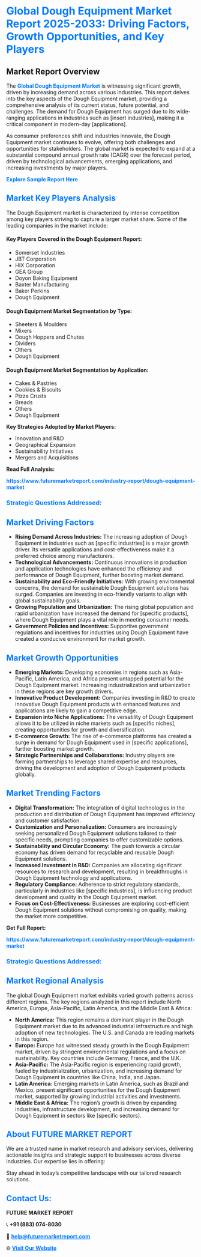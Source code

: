 <h1 style="color: #007BFF;">Global Dough Equipment Market Report 2025-2033: Driving Factors, Growth Opportunities, and Key Players</h1>

<section id="overview">
<h2>Market Report Overview</h2>
<p>The <a href="https://www.futuremarketreport.com/industry-report/dough-equipment-market" style="color: #007BFF; text-decoration: none;"><strong>Global Dough Equipment Market</strong></a> is witnessing significant growth, driven by increasing demand across various industries. This report delves into the key aspects of the Dough Equipment market, providing a comprehensive analysis of its current status, future potential, and challenges. The demand for Dough Equipment has surged due to its wide-ranging applications in industries such as [insert industries], making it a critical component in modern-day [applications].</p>
<p>As consumer preferences shift and industries innovate, the Dough Equipment market continues to evolve, offering both challenges and opportunities for stakeholders. The global market is expected to expand at a substantial compound annual growth rate (CAGR) over the forecast period, driven by technological advancements, emerging applications, and increasing investments by major players.</p>
</section>

<section id="overview">
<p><a href="https://www.futuremarketreport.com/request-sample/reportId=100702" style="color: #007BFF; text-decoration: none;"><strong>Explore Sample Report Here</strong></a></p>
</section>

<section id="key-players">
<h2 style="color: #007BFF;">Market Key Players Analysis</h2>
<p>The Dough Equipment market is characterized by intense competition among key players striving to capture a larger market share. Some of the leading companies in the market include:</p>
<h4>Key Players Covered in the Dough Equipment Report:</h4>
<ul><li>Somerset Industries</li><li>JBT Corporation</li><li>HIX Corporation</li><li>GEA Group</li><li>Doyon Baking Equipment</li><li>Baxter Manufacturing</li><li>Baker Perkins</li><li>Dough Equipment</li></ul>
<h4>Dough Equipment Market Segmentation by Type:</h4>
<ul><li>Sheeters &amp; Moulders</li><li>Mixers</li><li>Dough Hoppers and Chutes</li><li>Dividers</li><li>Others</li><li>Dough Equipment</li></ul>

<h4>Dough Equipment Market Segmentation by Application:</h4>
<ul><li>Cakes &amp; Pastries</li><li>Cookies &amp; Biscuits</li><li>Pizza Crusts</li><li>Breads</li><li>Others</li><li>Dough Equipment</li></ul>
<p><strong>Key Strategies Adopted by Market Players:</strong></p>
<ul>
<li>Innovation and R&D</li>
<li>Geographical Expansion</li>
<li>Sustainability Initiatives</li>
<li>Mergers and Acquisitions</li>
</ul>
</section>

<section>
<p><strong>Read Full Analysis: </strong></p><a href="https://www.futuremarketreport.com/industry-report/dough-equipment-market" style="color: #007BFF; text-decoration: none;"><strong>https://www.futuremarketreport.com/industry-report/dough-equipment-market</strong></a>
<h3 style="color: #007BFF;">Strategic Questions Addressed:</h3>
</section>

<section id="driving-factors">
<h2 style="color: #007BFF;">Market Driving Factors</h2>
<ul>
<li><strong>Rising Demand Across Industries:</strong> The increasing adoption of Dough Equipment in industries such as [specific industries] is a major growth driver. Its versatile applications and cost-effectiveness make it a preferred choice among manufacturers.</li>
<li><strong>Technological Advancements:</strong> Continuous innovations in production and application technologies have enhanced the efficiency and performance of Dough Equipment, further boosting market demand.</li>
<li><strong>Sustainability and Eco-Friendly Initiatives:</strong> With growing environmental concerns, the demand for sustainable Dough Equipment solutions has surged. Companies are investing in eco-friendly variants to align with global sustainability goals.</li>
<li><strong>Growing Population and Urbanization:</strong> The rising global population and rapid urbanization have increased the demand for [specific products], where Dough Equipment plays a vital role in meeting consumer needs.</li>
<li><strong>Government Policies and Incentives:</strong> Supportive government regulations and incentives for industries using Dough Equipment have created a conducive environment for market growth.</li>
</ul>
</section>

<section id="growth-opportunities">
<h2 style="color: #007BFF;">Market Growth Opportunities</h2>
<ul>
<li><strong>Emerging Markets:</strong> Developing economies in regions such as Asia-Pacific, Latin America, and Africa present untapped potential for the Dough Equipment market. Increasing industrialization and urbanization in these regions are key growth drivers.</li>
<li><strong>Innovative Product Development:</strong> Companies investing in R&D to create innovative Dough Equipment products with enhanced features and applications are likely to gain a competitive edge.</li>
<li><strong>Expansion into Niche Applications:</strong> The versatility of Dough Equipment allows it to be utilized in niche markets such as [specific niches], creating opportunities for growth and diversification.</li>
<li><strong>E-commerce Growth:</strong> The rise of e-commerce platforms has created a surge in demand for Dough Equipment used in [specific applications], further boosting market growth.</li>
<li><strong>Strategic Partnerships and Collaborations:</strong> Industry players are forming partnerships to leverage shared expertise and resources, driving the development and adoption of Dough Equipment products globally.</li>
</ul>
</section>

<section id="trending-factors">
<h2 style="color: #007BFF;">Market Trending Factors</h2>
<ul>
<li><strong>Digital Transformation:</strong> The integration of digital technologies in the production and distribution of Dough Equipment has improved efficiency and customer satisfaction.</li>
<li><strong>Customization and Personalization:</strong> Consumers are increasingly seeking personalized Dough Equipment solutions tailored to their specific needs, prompting companies to offer customizable options.</li>
<li><strong>Sustainability and Circular Economy:</strong> The push towards a circular economy has driven demand for recyclable and reusable Dough Equipment solutions.</li>
<li><strong>Increased Investment in R&D:</strong> Companies are allocating significant resources to research and development, resulting in breakthroughs in Dough Equipment technology and applications.</li>
<li><strong>Regulatory Compliance:</strong> Adherence to strict regulatory standards, particularly in industries like [specific industries], is influencing product development and quality in the Dough Equipment market.</li>
<li><strong>Focus on Cost-Effectiveness:</strong> Businesses are exploring cost-efficient Dough Equipment solutions without compromising on quality, making the market more competitive.</li>
</ul>
</section>

<section>
<p><strong>Get Full Report: </strong></p><a href="https://www.futuremarketreport.com/industry-report/dough-equipment-market" style="color: #007BFF; text-decoration: none;"><strong>https://www.futuremarketreport.com/industry-report/dough-equipment-market</strong></a>
<h3 style="color: #007BFF;">Strategic Questions Addressed:</h3>
</section>


<section id="regional-analysis">
<h2 style="color: #007BFF;">Market Regional Analysis</h2>
<p>The global Dough Equipment market exhibits varied growth patterns across different regions. The key regions analyzed in this report include North America, Europe, Asia-Pacific, Latin America, and the Middle East & Africa:</p>
<ul>
<li><strong>North America:</strong> This region remains a dominant player in the Dough Equipment market due to its advanced industrial infrastructure and high adoption of new technologies. The U.S. and Canada are leading markets in this region.</li>
<li><strong>Europe:</strong> Europe has witnessed steady growth in the Dough Equipment market, driven by stringent environmental regulations and a focus on sustainability. Key countries include Germany, France, and the U.K.</li>
<li><strong>Asia-Pacific:</strong> The Asia-Pacific region is experiencing rapid growth, fueled by industrialization, urbanization, and increasing demand for Dough Equipment in countries like China, India, and Japan.</li>
<li><strong>Latin America:</strong> Emerging markets in Latin America, such as Brazil and Mexico, present significant opportunities for the Dough Equipment market, supported by growing industrial activities and investments.</li>
<li><strong>Middle East & Africa:</strong> The region’s growth is driven by expanding industries, infrastructure development, and increasing demand for Dough Equipment in sectors like [specific sectors].</li>
</ul>
</section>

<footer>
<h2 style="color: #007BFF;">About FUTURE MARKET REPORT</h2>
<p>We are a trusted name in market research and advisory services, delivering actionable insights and strategic support to businesses across diverse industries. Our expertise lies in offering:</p>

<p>Stay ahead in today’s competitive landscape with our tailored research solutions.</p>

<h2 style="color: #007BFF;">Contact Us:</h2>
<p><strong>FUTURE MARKET REPORT</strong></p>
<p>📞 <strong>+91 (883) 074-8030</strong></p>
<p>📧 <strong><a href="mailto:help@futuremarketreport.com" style="color: #007BFF;">help@futuremarketreport.com</a></strong></p>
<p>🌐 <strong><a href="https://www.futuremarketreport.com/" style="color: #007BFF;">Visit Our Website</a></strong></p>
</footer>